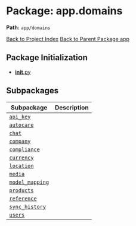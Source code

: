 # Package: app.domains

**Path:** `app/domains`

[Back to Project Index](../../../index.md)
[Back to Parent Package app](../index.md)

## Package Initialization
- [__init__.py](init.md)

## Subpackages

| Subpackage | Description |
| --- | --- |
| [`api_key`](api_key/index.md) |  |
| [`autocare`](autocare/index.md) |  |
| [`chat`](chat/index.md) |  |
| [`company`](company/index.md) |  |
| [`compliance`](compliance/index.md) |  |
| [`currency`](currency/index.md) |  |
| [`location`](location/index.md) |  |
| [`media`](media/index.md) |  |
| [`model_mapping`](model_mapping/index.md) |  |
| [`products`](products/index.md) |  |
| [`reference`](reference/index.md) |  |
| [`sync_history`](sync_history/index.md) |  |
| [`users`](users/index.md) |  |

